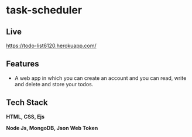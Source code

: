 # task-scheduler

## Live
https://todo-list6120.herokuapp.com/

## Features
- A web app in which you can create an account and you can read, write and delete and store your todos.

## Tech Stack
**HTML, CSS, Ejs**

**Node Js, MongoDB, Json Web Token**
